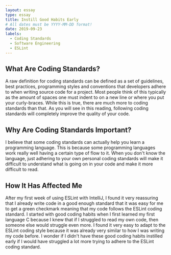 ```yaml
---
layout: essay
type: essay
title: Instill Good Habits Early
# All dates must be YYYY-MM-DD format!
date: 2019-09-23
labels:
  - Coding Standards
  - Software Engineering
  - ESLint
---
```


## What Are Coding Standards?

A raw definition for coding standards can be defined as a set of guidelines, best practices, programming styles and conventions that developers adhere to when writing source code for a project. Most people think of this typically as the amount of spaces one must indent to on a new line or where you put your curly-braces. While this is true, there are much more to coding standards than that. As you will see in this reading, following coding standards will completely improve the quality of your code.

## Why Are Coding Standards Important?

I believe that some coding standards can actually help you learn a programming language. This is because some programming languages work really well having a certain type of flow to it. When you don't know the language, just adhering to your own personal coding standards will make it difficult to understand what is going on in your code and make it more difficult to read.

## How It Has Affected Me

After my first week of using ESLint with IntelliJ, I found it very reassuring that I already write code in a good enough standard that it was easy for me to get a green checkmark meaning that my code follows the ESLint coding standard. I started with good coding habits when I first learned my first language C because I knew that if I struggled to read my own code, then someone else would struggle even more. I found it very easy to adapt to the ESLint coding style because it was already very similar to how I was writing my code before. I wonder if I didn't have these good coding habits instilled early if I would have struggled a lot more trying to adhere to the ESLint coding standard.
